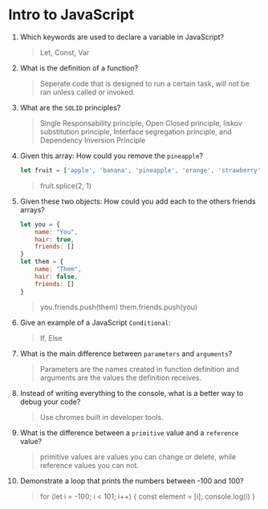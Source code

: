 # Intro to JavaScript
01. Which keywords are used to declare a variable in JavaScript?

    > Let, Const, Var

02. What is the definition of a function?

    > Seperate code that is designed to run a certain task, will not be ran unless called or invoked.

03. What are the `SOLID` principles?

    > Single Responsability principle, Open Closed principle, liskov substitution principle, Interface segregation principle, and Dependency Inversion Principle

04. Given this array: How could you remove the `pineapple`?

    ```js
    let fruit = ['apple', 'banana', 'pineapple', 'orange', 'strawberry']
    ```

    > fruit.splice(2, 1)

05. Given these two objects: How could you add each to the others friends arrays?

    ```js
    let you = {
        name: "You",
        hair: true,
        friends: []
    }
    let them = {
        name: "Them",
        hair: false,
        friends: []
    }
    ```

    >   you.friends.push(them)
        them.friends.push(you)

06. Give an example of a JavaScript `Conditional`:

    > If, Else

07. What is the main difference between `parameters` and `arguments`?

    > Parameters are the names created in function definition and arguments are the values the definition receives.

08. Instead of writing everything to the console, what is a better way to debug your code?

    > Use chromes built in developer tools.

09. What is the difference between a `primitive` value and a `reference` value?

    > primitive values are values you can change or delete, while reference values you can not.

10. Demonstrate a loop that prints the numbers between -100 and 100?

    > for (let i = -100; i < 101; i++) {
  const element = [i];
  console.log(i)
}
